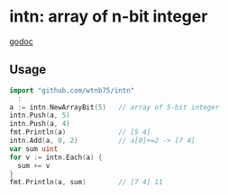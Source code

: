 # intn: array of n-bit integer

[godoc](https://godoc.org/github.com/wtnb75/intn)

## Usage

```go
import "github.com/wtnb75/intn"
  :
a := intn.NewArrayBit(5)   // array of 5-bit integer
intn.Push(a, 5)
intn.Push(a, 4)
fmt.Println(a)             // [5 4]
intn.Add(a, 0, 2)          // a[0]+=2 -> [7 4]
var sum uint
for v := intn.Each(a) {
  sum += v
}
fmt.Println(a, sum)        // [7 4] 11
```
